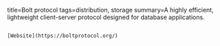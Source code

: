 title=Bolt protocol
tags=distribution, storage
summary=A highly efficient, lightweight client-server protocol designed for database applications.
~~~~~~

[Website](https://boltprotocol.org/)
